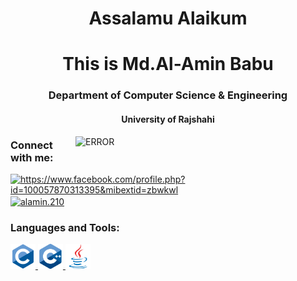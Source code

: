 
<h1 align="center">Assalamu Alaikum</h1>
<h1 align="center">This is Md.Al-Amin Babu</h1>
<h3 align="center">Department of Computer Science & Engineering</h3>
<h4 align="center">University of Rajshahi</h4>
<img align="right"alt="ERROR"width="400" src="![image](https://github.com/Al-Amin134/Al-Amin134/assets/112581855/5f03f555-8dc3-4d81-a5e7-c3d4dd4d04c7)">
<h3 align="left">Connect with me:</h3>
<p align="left">


<a href="https://fb.com/https://www.facebook.com/profile.php?id=100057870313395&mibextid=zbwkwl" target="blank"><img align="center" src="https://raw.githubusercontent.com/rahuldkjain/github-profile-readme-generator/master/src/images/icons/Social/facebook.svg" alt="https://www.facebook.com/profile.php?id=100057870313395&mibextid=zbwkwl" height="30" width="40" /></a>
<a href="https://codeforces.com/profile/alamin.210" target="blank"><img align="center" src="https://raw.githubusercontent.com/rahuldkjain/github-profile-readme-generator/master/src/images/icons/Social/codeforces.svg" alt="alamin.210" height="30" width="40" /></a>
</p>

<h3 align="left">Languages and Tools:</h3>
<p align="left"> <a href="https://www.cprogramming.com/" target="_blank" rel="noreferrer"> <img src="https://raw.githubusercontent.com/devicons/devicon/master/icons/c/c-original.svg" alt="c" width="40" height="40"/> </a> <a href="https://www.w3schools.com/cpp/" target="_blank" rel="noreferrer"> <img src="https://raw.githubusercontent.com/devicons/devicon/master/icons/cplusplus/cplusplus-original.svg" alt="cplusplus" width="40" height="40"/> </a> <a href="https://www.java.com" target="_blank" rel="noreferrer"> <img src="https://raw.githubusercontent.com/devicons/devicon/master/icons/java/java-original.svg" alt="java" width="40" height="40"/> </a> </p>

